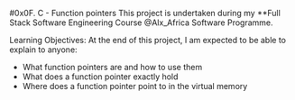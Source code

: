 #0x0F. C - Function pointers
This project is undertaken during my **Full Stack Software Engineering Course @Alx_Africa Software Programme.

Learning Objectives:
At the end of this project, I am expected to be able to explain to anyone:

* What function pointers are and how to use them
* What does a function pointer exactly hold
* Where does a function pointer point to in the virtual memory
